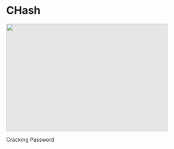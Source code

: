 # CHash

<img style="-webkit-user-select: none;margin: auto;cursor: zoom-in;background-color: hsl(0, 0%, 90%);transition: background-color 300ms;" src="https://api.time.com/wp-content/uploads/2016/01/biztech-illos-data-security2.jpg?w=800&amp;quality=85" width="430" height="287">







Cracking Password
